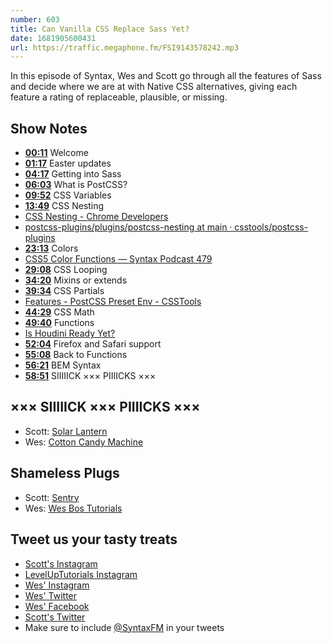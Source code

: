 ```yaml
---
number: 603
title: Can Vanilla CSS Replace Sass Yet?
date: 1681905600431
url: https://traffic.megaphone.fm/FSI9143578242.mp3
---
```


In this episode of Syntax, Wes and Scott go through all the features of Sass and decide where we are at with Native CSS alternatives, giving each feature a rating of replaceable, plausible, or missing.

## Show Notes

* **[00:11](#t=00:11)** Welcome
* **[01:17](#t=01:17)** Easter updates
* **[04:17](#t=04:17)** Getting into Sass
* **[06:03](#t=06:03)** What is PostCSS?
* **[09:52](#t=09:52)** CSS Variables
* **[13:49](#t=13:49)** CSS Nesting
* [CSS Nesting - Chrome Developers](https://developer.chrome.com/articles/css-nesting/)
* [postcss-plugins/plugins/postcss-nesting at main · csstools/postcss-plugins](https://github.com/csstools/postcss-plugins/tree/main/plugins/postcss-nesting)
* **[23:13](#t=23:13)** Colors
* [CSS5 Color Functions — Syntax Podcast 479](https://syntax.fm/show/479/css5-color-functions)
* **[29:08](#t=29:08)** CSS Looping
* **[34:20](#t=34:20)** Mixins or extends
* **[39:34](#t=39:34)** CSS Partials
* [Features - PostCSS Preset Env - CSSTools](https://preset-env.cssdb.org/features/#color-mix)
* **[44:29](#t=44:29)** CSS Math
* **[49:40](#t=49:40)** Functions
* [Is Houdini Ready Yet?](https://ishoudinireadyyet.com/)
* **[52:04](#t=52:04)** Firefox and Safari support
* **[55:08](#t=55:08)** Back to Functions
* **[56:21](#t=56:21)** BEM Syntax
* **[58:51](#t=58:51)** SIIIIICK ××× PIIIICKS ×××

## ××× SIIIIICK ××× PIIIICKS ×××

* Scott: [Solar Lantern](https://amzn.to/3mpIiuc)
* Wes: [Cotton Candy Machine](https://amzn.to/3MwaMNd)

## Shameless Plugs

* Scott: [Sentry](https://sentry.io)
* Wes: [Wes Bos Tutorials](https://wesbos.com/courses)

## Tweet us your tasty treats

* [Scott's Instagram](https://www.instagram.com/stolinski/)
* [LevelUpTutorials Instagram](https://www.instagram.com/LevelUpTutorials/)
* [Wes' Instagram](https://www.instagram.com/wesbos/)
* [Wes' Twitter](https://twitter.com/wesbos)
* [Wes' Facebook](https://www.facebook.com/wesbos.developer)
* [Scott's Twitter](https://twitter.com/stolinski)
* Make sure to include [@SyntaxFM](https://twitter.com/SyntaxFM) in your tweets
